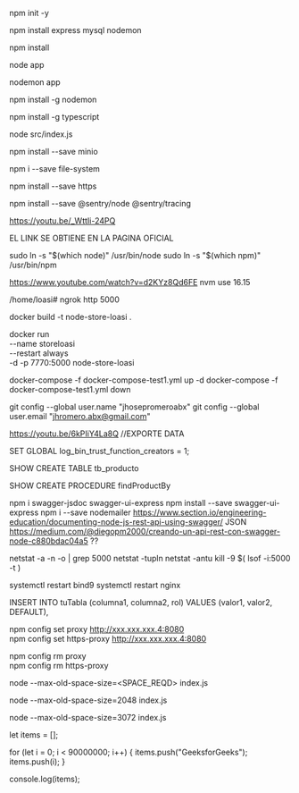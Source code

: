 <!-- creamos proyecto con modulos Node -->

npm init -y

<!-- modulos -->

npm install express mysql nodemon
<!-- usamos GITIGNORE para "NODEMODULES", este comando reinstalamos para las futuras clonaciones-->
npm install

<!-- corriendo servicios -->

node app

<!-- corriendo servicios con nodemon para RESTART AUTO -->

nodemon app

<!-- SI FALLA, SE REINSTALLA EL NODEMON -->

npm install -g nodemon

<!-- INSTALAR TYPESCRIPT -->
npm install -g typescript

<!-- INICIAR PROYECTO -->

node src/index.js

npm install --save minio

<!-- ACCESO A CARPETAS Y ARCHIVOS -->
npm i --save file-system

<!-- HTTPS -->
npm install --save https

<!-- SENTRY test -->
npm install --save @sentry/node @sentry/tracing

<!-- INSTALL NGROK IN UBUNTU -->
https://youtu.be/_WttIi-24PQ
<!-- wget https://bin.equinox.io/c/bNyj1mQVY4c/ngrok-v3-stable-linux-amd64.tgz --> EL LINK SE OBTIENE EN LA PAGINA OFICIAL
<!-- tar -xvzf ngrok-v3.tgz -->
<!-- ./ngrok config add-authtoken 28TrjrFEe0bUxojmhfFd1ySnRzk_2BUAajPKjoPUv8CX9SJpy -->
<!-- /root/.config/ngrok/ngrok.yml CONFIG PATH -->
<!-- ALSO SEE THE DOCS for more steps -->

<!-- USER NODE DEL NVM DEL DIGITAL OCEAN INSTALL NODE -->
sudo ln -s "$(which node)" /usr/bin/node
sudo ln -s "$(which npm)" /usr/bin/npm

<!-- USE NODE 16.15.0 -->
https://www.youtube.com/watch?v=d2KYz8Qd6FE
nvm use 16.15

<!-- USAR EL NGROK CUANDO SE REINCIA -->
/home/loasi# ngrok http 5000

<!-- CREAMOS LA IMAGEN CON EL DOCKERFILE -->
docker build -t node-store-loasi .

<!-- INICIAMOS LA IMANGEN EN CONTENEDOR BACKGROUND -->
docker run \
--name storeloasi \
--restart always \
-d -p 7770:5000 node-store-loasi

docker-compose -f docker-compose-test1.yml up -d
docker-compose -f docker-compose-test1.yml down

<!-- GIT CREDENTIALS FOR CLONE PUSH etcetera -->
git config --global user.name "jhosepromeroabx"
git config --global user.email "jhromero.abx@gmail.com"

<!-- BACK UP -->
https://youtu.be/6kPIiY4La8Q //EXPORTE DATA
<!-- SI FALLA EL BACK UP DE WORKBENCH, AGREGAR ESTO (solo sirve para PHPMYADMIN) -->
SET GLOBAL log_bin_trust_function_creators = 1;

<!-- EXPORTA TABLE AND PROCS -->
SHOW CREATE TABLE tb_producto

<!-- PARA VER LA ESTRUCTURA DEL SP -->
SHOW CREATE PROCEDURE findProductBy

npm i swagger-jsdoc swagger-ui-express
npm install --save swagger-ui-express <!-- SI FALLA -->
npm i --save nodemailer
https://www.section.io/engineering-education/documenting-node-js-rest-api-using-swagger/ JSON
https://medium.com/@diegopm2000/creando-un-api-rest-con-swagger-node-c880bdac04a5 ??

<!-- VER PUERTO, SI ESTA USADO O APAGADO -->
netstat -a -n -o | grep 5000
netstat -tupln <!-- usados -->
netstat -antu <!-- escucha -->
kill -9 $( lsof -i:5000 -t ) <!-- mata proceso -->

<!-- BIND9   NGINX -->
systemctl restart bind9
systemctl restart nginx 
<!-- BIND9   NGINX -->

<!-- MYSQL INSERTA DEFAULT DATA VALUE -->
INSERT INTO tuTabla (columna1, columna2, rol)
VALUES (valor1, valor2, DEFAULT),

<!-- FIX PROXY ERROR -->
<!-- Remove your proxy settings at home and switch on at Office networks, This may be irritating, But It worked for me: -->

npm config set proxy http://xxx.xxx.xxx.4:8080   
npm config set https-proxy http://xxx.xxx.xxx.4:8080

<!-- and -->

npm config rm proxy   
npm config rm https-proxy

<!-- ESTRUCTURA -->
node --max-old-space-size=<SPACE_REQD> index.js
<!-- ABARCAR 2GB DE RAN PARA PROCESAMIENTO NODE -->
node --max-old-space-size=2048 index.js
<!-- ABARCAR 3GB DE RAN PARA PROCESAMIENTO NODE -->
node --max-old-space-size=3072 index.js
<!-- TRY -->
let items = [];
  
for (let i = 0; i < 90000000; i++) {
    items.push("GeeksforGeeks");
    items.push(i);
}
  
console.log(items);
<!-- TRY -->